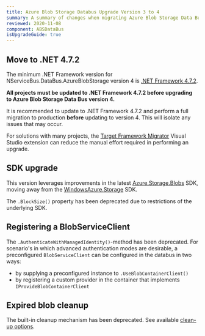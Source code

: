 ```yaml
---
title: Azure Blob Storage Databus Upgrade Version 3 to 4
summary: A summary of changes when migrating Azure Blob Storage Data Bus from version 3 to version 4
reviewed: 2020-11-08
component: ABSDataBus
isUpgradeGuide: true
---
```


## Move to .NET 4.7.2

The minimum .NET Framework version for NServiceBus.DataBus.AzureBlobStorage version 4 is [.NET Framework 4.7.2](https://dotnet.microsoft.com/download/dotnet-framework/net472).

**All projects must be updated to .NET Framework 4.7.2 before upgrading to Azure Blob Storage Data Bus version 4.**

It is recommended to update to .NET Framework 4.7.2 and perform a full migration to production **before** updating to version 4. This will isolate any issues that may occur.

For solutions with many projects, the [Target Framework Migrator](https://marketplace.visualstudio.com/items?itemName=PavelSamokha.TargetFrameworkMigrator) Visual Studio extension can reduce the manual effort required in performing an upgrade.

## SDK upgrade

This version leverages improvements in the latest [Azure.Storage.Blobs](https://www.nuget.org/packages/Azure.Storage.Blobs) SDK, moving away from the [WindowsAzure.Storage](https://www.nuget.org/packages/WindowsAzure.Storage/) SDK.

The `.BlockSize()` property has been deprecated due to restrictions of the underlying SDK.

## Registering a BlobServiceClient

The `.AuthenticateWithManagedIdentity()`-method has been deprecated. 
For scenario's in which advanced authentication modes are desirable, a preconfigured `BlobServiceClient` can be configured in the databus in two ways:
- by supplying a preconfigured instance to `.UseBlobContainerClient()`
- by registering a custom provider in the container that implements `IProvideBlobContainerClient` 

## Expired blob cleanup

The built-in cleanup mechanism has been deprecated. See available [clean-up options](/nservicebus/messaging/databus/azure-blob-storage.md?version=absdatabus_4#cleanup-strategies).
